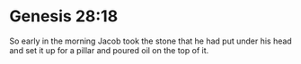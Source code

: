 # Genesis 28:18

So early in the morning Jacob took the stone that he had put under his head and set it up for a pillar and poured oil on the top of it.
